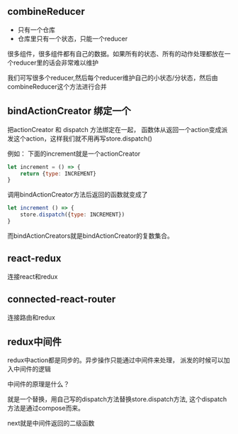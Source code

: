 ## combineReducer
- 只有一个仓库
- 仓库里只有一个状态，只能一个reducer

很多组件，很多组件都有自己的数据。如果所有的状态、所有的动作处理都放在一个reducer里的话会非常难以维护

我们可写很多个reducer,然后每个reducer维护自己的小状态/分状态，然后由combineReducer这个方法进行合并

##  bindActionCreator 绑定一个
把actionCreator 和 dispatch 方法绑定在一起， 函数体从返回一个action变成派发这个action，这样我们就不用再写store.dispatch()

例如：
下面的increment就是一个actionCreator
```js
let increment = () => {
    return {type: INCREMENT}
}
```
调用bindActionCreator方法后返回的函数就变成了
```js
let increment () => {
    store.dispatch({type: INCREMENT})
}
```

而bindActionCreators就是bindActionCreator的复数集合。

## react-redux
连接react和redux
## connected-react-router
连接路由和redux

## redux中间件
redux中action都是同步的。异步操作只能通过中间件来处理， 派发的时候可以加入中间件的逻辑

中间件的原理是什么？

就是一个替换，用自己写的dispatch方法替换store.dispatch方法, 这个dispatch方法是通过compose而来。

next就是中间件返回的二级函数
